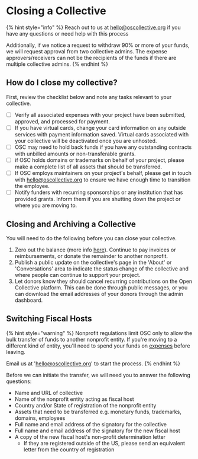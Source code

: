 # Closing a Collective

{% hint style="info" %}
Reach out to us at hello@oscollective.org if you have any questions or need help with this process

Additionally, if we notice a request to withdraw 90% or more of your funds, we will request approval from two collective admins. The expense approvers/receivers can not be the recipients of the funds if there are multiple collective admins.
{% endhint %}

## How do I close my collective?

First, review the checklist below and note any tasks relevant to your collective.

* [ ] Verify all associated expenses with your project have been submitted, approved, and processed for payment.
* [ ] If you have virtual cards, change your card information on any outside services with payment information saved. Virtual cards associated with your collective will be deactivated once you are unhosted.
* [ ] OSC may need to hold back funds if you have any outstanding contracts with unbilled amounts or non-transferable grants.
* [ ] if OSC holds domains or trademarks on behalf of your project, please make a complete list of all assets that should be transferred.
* [ ] If OSC employs maintainers on your project's behalf, please get in touch with hello@oscollective.org to ensure we have enough time to transition the employee.&#x20;
* [ ] Notify funders with recurring sponsorships or any institution that has provided grants. Inform them if you are shutting down the project or where you are moving to.

## Closing and Archiving a Collective

You will need to do the following before you can close your collective.

1. Zero out the balance (more info [here](https://docs.opencollective.com/help/collectives/collective-settings/zero-collective-balance)). Continue to pay invoices or reimbursements, or donate the remainder to another nonprofit.
2. Publish a public update on the collective's page in the 'About' or 'Conversations' area to indicate the status change of the collective and where people can continue to support your project.
3. Let donors know they should cancel recurring contributions on the Open Collective platform. This can be done through public messages, or you can download the email addresses of your donors through the admin dashboard.

## Switching Fiscal Hosts

{% hint style="warning" %}
Nonprofit regulations limit OSC only to allow the bulk transfer of funds to another nonprofit entity. If you're moving to a different kind of entity, you'll need to spend your funds on [expenses](../how-it-works/basics/expense-policies-and-limitations.md) before leaving.

Email us at 'hello@oscollective.org' to start the process.
{% endhint %}

Before we can initiate the transfer, we will need you to answer the following questions:

* Name and URL of collective
* Name of the nonprofit entity acting as fiscal host&#x20;
* Country and/or State of registration of the nonprofit entity
* Assets that need to be transferred e.g. monetary funds, trademarks, domains, employees
* Full name and email address of the signatory for the collective
* Full name and email address of the signatory for the new fiscal host
* A copy of the new fiscal host's non-profit determination letter&#x20;
  * If they are registered outside of the US, please send an equivalent letter from the country of registration
